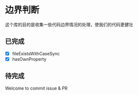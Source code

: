 # 边界判断

这个库的目的是收集一些代码边界情况的处理，使我们的代码更健壮

## 已完成
- [x] fileExistsWithCaseSync
- [x] hasOwnProperty

## 待完成
Welcome to commit issue & PR
